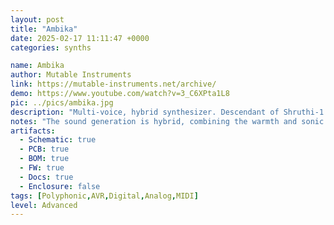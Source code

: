 ```yaml
---
layout: post
title: "Ambika"
date: 2025-02-17 11:11:47 +0000
categories: synths

name: Ambika
author: Mutable Instruments
link: https://mutable-instruments.net/archive/
demo: https://www.youtube.com/watch?v=3_C6XPta1L8
pic: ../pics/ambika.jpg
description: "Multi-voice, hybrid synthesizer. Descendant of Shruthi-1."
notes: "The sound generation is hybrid, combining the warmth and sonic character of a true 4-pole analog filter, with the large array of waveforms offered by digital wavetables, fm and phase modulation. The digital control of the analogue filter and VCA also means a very large palette of modulation possibilities."
artifacts:
  - Schematic: true
  - PCB: true
  - BOM: true
  - FW: true
  - Docs: true
  - Enclosure: false
tags: [Polyphonic,AVR,Digital,Analog,MIDI]
level: Advanced
---
```

